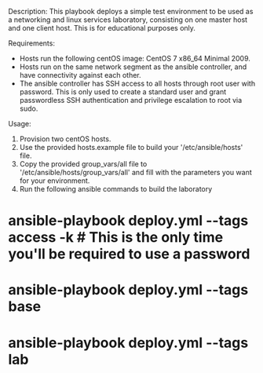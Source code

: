 Description:
This playbook deploys a simple test environment to be used as a networking and linux services laboratory, consisting on one master host and one client host. This is for educational purposes only.

Requirements:
- Hosts run the following centOS image: CentOS 7 x86_64 Minimal 2009.
- Hosts run on the same network segment as the ansible controller, and have connectivity against each other.
- The ansible controller has SSH access to all hosts through root user with password. This is only used to create a standard user and grant passwordless SSH authentication and privilege escalation to root via sudo.

Usage:
1) Provision two centOS hosts.
2) Use the provided hosts.example file to build your '/etc/ansible/hosts' file.
3) Copy the provided group_vars/all file to '/etc/ansible/hosts/group_vars/all' and fill with the parameters you want for your environment.
4) Run the following ansible commands to build the laboratory

# ansible-playbook deploy.yml --tags access -k # This is the only time you'll be required to use a password
# ansible-playbook deploy.yml --tags base
# ansible-playbook deploy.yml --tags lab
